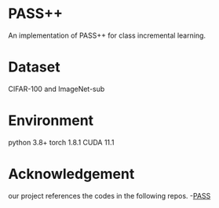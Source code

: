 # PASS++
An implementation of PASS++ for class incremental learning.
# Dataset
CIFAR-100 and ImageNet-sub

# Environment 
  python 3.8+
  torch 1.8.1
  CUDA 11.1

# Acknowledgement

our project references the codes in the following repos.
-[PASS](https://github.com/Impression2805/CVPR21_PASS)
